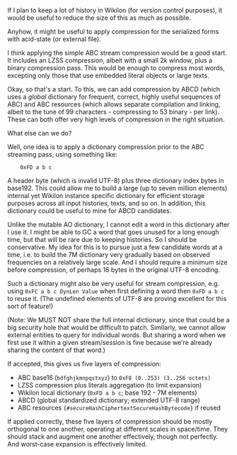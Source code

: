 If I plan to keep a lot of history in Wikilon (for version control purposes), it would be useful to reduce the size of this as much as possible. 

Anyhow, it might be useful to apply compression for the serialized forms with acid-state (or external file). 

I think applying the simple ABC stream compression would be a good start. It includes an LZSS compression, albeit with a small 2k window, plus a binary compression pass. This would be enough to compress most words, excepting only those that use embedded literal objects or large texts.

Okay, so that's a start. To this, we can add compression by ABCD (which uses a *global* dictionary for frequent, correct, highly useful sequences of ABC) and ABC resources (which allows separate compilation and linking, albeit to the tune of 99 characters - compressing to 53 binary - per link). These can both offer very high levels of compression in the right situation.

What else can we do?

Well, one idea is to apply a dictionary compression prior to the ABC streaming pass, using something like:

        0xFD a b c

A header byte (which is invalid UTF-8) plus three dictionary index bytes in base192. This could allow me to build a large (up to seven million elements) internal yet Wikilon instance specific dictionary for efficient storage purposes across all input histories, texts, and so on. In addition, this dictionary could be useful to mine for ABCD candidates.

Unlike the mutable AO dictionary, I cannot edit a word in this dictionary after I use it. I might be able to GC a word that goes unused for a long enough time, but that will be rare due to keeping histories. So I should be conservative. My idea for this is to pursue just a few candidate words at a time, i.e. to build the 7M dictionary very gradually based on observed frequencies on a relatively large scale. And I should require a minimum size before compression, of perhaps 16 bytes in the original UTF-8 encoding.

Such a dictionary might also be very useful for stream compression, e.g. using `0xFC a b c DynLen Value` when first defining a word then `0xFD a b c` to reuse it. (The undefined elements of UTF-8 are proving excellent for this sort of feature!)

(Note: We MUST NOT share the full internal dictionary, since that could be a big security hole that would be difficult to patch. Similarly, we cannot allow external entities to query for individual words. But sharing a word when we first use it within a given stream/session is fine because we're already sharing the content of that word.)

If accepted, this gives us five layers of compression:

* ABC base16 (`bdfghjkmnpqstxyz`) to `0xF8 (0..253) (3..256 octets)` 
* LZSS compression plus literals aggregation (to limit expansion)
* Wikilon local dictionary (`0xFD a b c`; base 192 - 7M elements)
* ABCD (global standardized dictionary; extended UTF-8 range)
* ABC resources `{#secureHashCiphertextSecureHashBytecode}` if reused

If applied correctly, these five layers of compression should be mostly orthogonal to one another, operating at different scales in space/time. They should stack and augment one another effectively, though not perfectly. And worst-case expansion is effectively limited.

